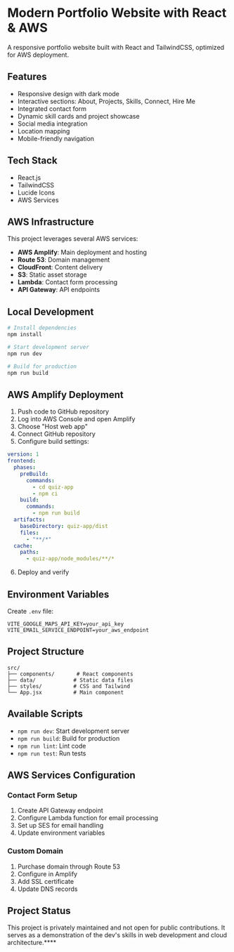 # Modern Portfolio Website with React & AWS

A responsive portfolio website built with React and TailwindCSS, optimized for AWS deployment.

## Features

- Responsive design with dark mode
- Interactive sections: About, Projects, Skills, Connect, Hire Me
- Integrated contact form
- Dynamic skill cards and project showcase
- Social media integration
- Location mapping
- Mobile-friendly navigation

## Tech Stack

- React.js
- TailwindCSS
- Lucide Icons
- AWS Services

## AWS Infrastructure

This project leverages several AWS services:

- **AWS Amplify**: Main deployment and hosting
- **Route 53**: Domain management
- **CloudFront**: Content delivery
- **S3**: Static asset storage
- **Lambda**: Contact form processing
- **API Gateway**: API endpoints

## Local Development

```bash
# Install dependencies
npm install

# Start development server
npm run dev

# Build for production
npm run build
```

## AWS Amplify Deployment

1. Push code to GitHub repository
2. Log into AWS Console and open Amplify
3. Choose "Host web app"
4. Connect GitHub repository
5. Configure build settings:

```yaml
version: 1
frontend:
  phases:
    preBuild:
      commands:
        - cd quiz-app
        - npm ci
    build:
      commands:
        - npm run build
  artifacts:
    baseDirectory: quiz-app/dist
    files:
      - "**/*"
  cache:
    paths:
      - quiz-app/node_modules/**/*
```

6. Deploy and verify

## Environment Variables

Create `.env` file:
```
VITE_GOOGLE_MAPS_API_KEY=your_api_key
VITE_EMAIL_SERVICE_ENDPOINT=your_aws_endpoint
```

## Project Structure

```
src/
├── components/       # React components
├── data/            # Static data files
├── styles/          # CSS and Tailwind
└── App.jsx          # Main component
```

## Available Scripts

- `npm run dev`: Start development server
- `npm run build`: Build for production
- `npm run lint`: Lint code
- `npm run test`: Run tests

## AWS Services Configuration

### Contact Form Setup

1. Create API Gateway endpoint
2. Configure Lambda function for email processing
3. Set up SES for email handling
4. Update environment variables

### Custom Domain

1. Purchase domain through Route 53
2. Configure in Amplify
3. Add SSL certificate
4. Update DNS records

## Project Status

This project is privately maintained and not open for public contributions. It serves as a demonstration of the dev's skills in web development and cloud architecture.****